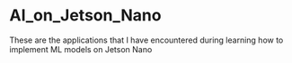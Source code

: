 # AI_on_Jetson_Nano
These are the applications that I have encountered during learning how to implement ML models on Jetson Nano
